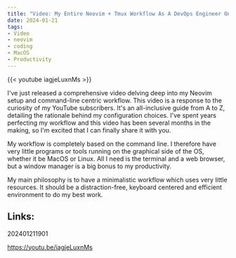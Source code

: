 ```yaml
---
title: "Video: My Entire Neovim + Tmux Workflow As A DevOps Engineer On MacOS"
date: 2024-01-21
tags:
- Video
- neovim
- coding
- MacOS
- Productivity
---
```


{{< youtube iagjeLuxnMs >}}

I've just released a comprehensive video delving deep into my Neovim setup and command-line centric workflow. This video is a response to the curiosity of my YouTube subscribers. It's an all-inclusive guide from A to Z, detailing the rationale behind my configuration choices. I've spent years perfecting my workflow and this video has been several months in the making, so I'm excited that I can finally share it with you.

My workflow is completely based on the command line.
I therefore have very little programs or tools running on the graphical side of the OS, whether it be MacOS or Linux. All I need is the terminal and a web browser, but a window manager is a big bonus to my productivity.

My main philosophy is to have a minimalistic workflow which uses very little resources. It should be a distraction-free, 
keyboard centered and efficient environment to do my best work.

## Links:

202401211901

https://youtu.be/iagjeLuxnMs
